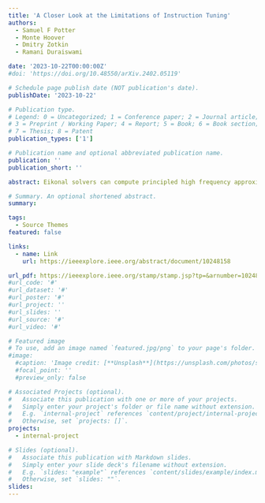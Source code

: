 ```yaml
---
title: 'A Closer Look at the Limitations of Instruction Tuning'
authors:
  - Samuel F Potter
  - Monte Hoover
  - Dmitry Zotkin
  - Ramani Duraiswami

date: '2023-10-22T00:00:00Z'
#doi: 'https://doi.org/10.48550/arXiv.2402.05119'

# Schedule page publish date (NOT publication's date).
publishDate: '2023-10-22'

# Publication type.
# Legend: 0 = Uncategorized; 1 = Conference paper; 2 = Journal article;
# 3 = Preprint / Working Paper; 4 = Report; 5 = Book; 6 = Book section;
# 7 = Thesis; 8 = Patent
publication_types: ['1']

# Publication name and optional abbreviated publication name.
publication: ''
publication_short: ''

abstract: Eikonal solvers can compute principled high frequency approximations to the propagation of waves. We describe how a fast and accurate eikonal solver—the jet marching method (JMM)—can be used for various spatial audio applications. We compute personalized interaural time differences (ITDs) for head mesh scans. These results are compared against ITDs computed using the boundary element method (BEM). The comparisons validate the use of the geometrical optics model for onset calculations. We also simulate the propagation of sound waves in rooms using the JMM, and use our computations to approximate the early part of room impulse responses. Results are promising, and future extensions are discussed.

# Summary. An optional shortened abstract.
summary:

tags:
  - Source Themes
featured: false

links:
  - name: Link
    url: https://ieeexplore.ieee.org/abstract/document/10248158

url_pdf: https://ieeexplore.ieee.org/stamp/stamp.jsp?tp=&arnumber=10248158
#url_code: '#'
#url_dataset: '#'
#url_poster: '#'
#url_project: ''
#url_slides: ''
#url_source: '#'
#url_video: '#'

# Featured image
# To use, add an image named `featured.jpg/png` to your page's folder.
#image:
  #caption: 'Image credit: [**Unsplash**](https://unsplash.com/photos/s9CC2SKySJM)'
  #focal_point: ''
  #preview_only: false 

# Associated Projects (optional).
#   Associate this publication with one or more of your projects.
#   Simply enter your project's folder or file name without extension.
#   E.g. `internal-project` references `content/project/internal-project/index.md`.
#   Otherwise, set `projects: []`.
projects:
  - internal-project

# Slides (optional).
#   Associate this publication with Markdown slides.
#   Simply enter your slide deck's filename without extension.
#   E.g. `slides: "example"` references `content/slides/example/index.md`.
#   Otherwise, set `slides: ""`.
slides:
---
```


